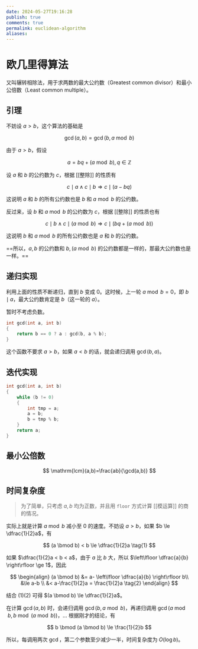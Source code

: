 ```yaml
---
date: 2024-05-27T19:16:28
publish: true
comments: true
permalink: euclidean-algorithm
aliases:
---
```


# 欧几里得算法

又叫辗转相除法，用于求两数的最大公约数（Greatest common divisor）和最小公倍数（Least common multiple）。

## 引理

不妨设 $a > b$，这个算法的基础是

$$
\gcd(a,b)=\gcd(b, a \bmod b)
$$

由于 $a > b$，假设

$$
a=bq+(a \bmod b), q \in \mathbb{Z}
$$

设 $a$ 和 $b$ 的公约数为 $c$，根据 [[整除]] 的性质有

$$
c \mid a \wedge c \mid b \Longrightarrow c \mid (a-bq)
$$

这说明 $a$ 和 $b$ 的所有公约数也是 $b$ 和 $a \bmod b$ 的公约数。

反过来，设 $b$ 和 $a \bmod b$ 的公约数为 $c$，根据 [[整除]] 的性质也有

$$
c \mid b \wedge c \mid (a \bmod b) \Longrightarrow c \mid (bq+(a \bmod b))
$$

这说明 $b$ 和 $a \bmod b$ 的所有公约数也是 $a$ 和 $b$ 的公约数。

==所以，$a, b$ 的公约数和 $b,(a \bmod b)$ 的公约数都是一样的，那最大公约数也是一样。==

## 递归实现

利用上面的性质不断递归，直到 $b$ 变成 $0$。这时候，上一轮 $a \bmod b = 0$，即 $b \mid a$，最大公约数肯定是 $b$（这一轮的 $a$）。

暂时不考虑负数。

``` c
int gcd(int a, int b)
{
    return b == 0 ? a : gcd(b, a % b);
}
```

这个函数不要求 $a>b$，如果 $a<b$ 的话，就会递归调用 $\gcd(b,a)$。

## 迭代实现

``` c
int gcd(int a, int b)
{
    while (b != 0)
    {
        int tmp = a;
        a = b;
        b = tmp % b;
    }
    return a;
}
```

## 最小公倍数

$$
\mathrm{lcm}(a,b)=\frac{ab}{\gcd(a,b)}
$$

## 时间复杂度

> 为了简单，只考虑 $a,b$ 均为正数，并且用 `floor` 方式计算 [[模运算]] 的商的情况。

实际上就是计算 $a \bmod b$ 减小至 $0$ 的速度。不妨设 $a>b$，如果 $b \le \dfrac{1}{2}a$，有

$$
(a \bmod b) < b \le \dfrac{1}{2}a \tag{1}
$$

如果 $\dfrac{1}{2}a < b < a$，由于 $a$ 比 $b$ 大，所以 $\left\lfloor \dfrac{a}{b} \right\rfloor \ge 1$，因此

$$
\begin{align}
(a \bmod b) &= a- \left\lfloor \dfrac{a}{b} \right\rfloor b\\
&\le a-b \\
&< a-\frac{1}{2}a = \frac{1}{2}a \tag{2}
\end{align}
$$

结合 $(1)(2)$ 可得 $(a \bmod b) \le \dfrac{1}{2}a$。

在计算 $\gcd(a,b)$ 时，会递归调用 $\gcd(b,a \bmod b)$，再递归调用 $\gcd(a \bmod b, b \bmod (a \bmod b))$，... 根据刚才的结论，有

$$
b \bmod (a \bmod b) \le \frac{1}{2}b
$$

所以，每调用两次 $\gcd$，第二个参数至少减少一半，时间复杂度为 $O(\log b)$。

